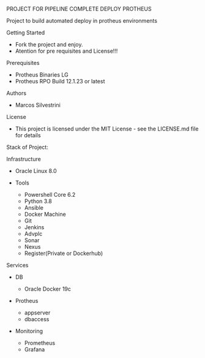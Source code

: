 PROJECT FOR PIPELINE COMPLETE DEPLOY PROTHEUS

Project to build automated deploy in protheus environments

Getting Started

- Fork the project and enjoy.
- Atention for pre requisites and License!!!

Prerequisites

- Protheus Binaries LG
- Protheus RPO Build 12.1.23 or latest

Authors

- Marcos Silvestrini

License

- This project is licensed under the MIT License - see the LICENSE.md file for details

Stack of Project:

Infrastructure

- Oracle Linux 8.0

- Tools
  - Powershell Core 6.2
  - Python 3.8
  - Ansible
  - Docker Machine
  - Git
  - Jenkins
  - Advplc
  - Sonar
  - Nexus
  - Register(Private or Dockerhub)

Services

- DB

  - Oracle Docker 19c

- Protheus

  - appserver
  - dbaccess

- Monitoring
  - Prometheus
  - Grafana

